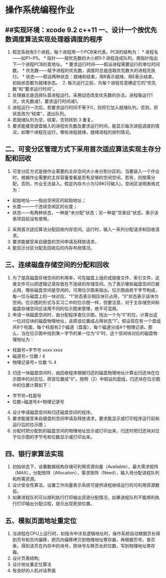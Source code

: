 操作系统编程作业
================
##实现环境：xcode 9.2 c++11
一、设计一个按优先数调度算法实现处理器调度的程序 
-----------------
  1. 假定系统有5个进程，每个进程用一个PCB来代表。PCB的结构为：
    * 进程名——如P1~P5。
    * 指针——按优先数的大小把5个进程连成队列，用指针指出下一个进程PCB的首地址。
    * 要求运行时间——假设进程需要运行的单位时间数。
    * 优先数——赋予进程的优先数，调度时总是选取优先数大的进程先执行。
    * 状态——假设两种状态：就绪和结束，用R表示就绪，用E表示结束。初始状态都为就绪状态。
  2. 每次运行之前，为每个进程任意确定它的“优先数”和“要求运行时间”。
  3. 处理器总是选择队首进程运行。采用动态改变优先数的办法，进程每运行1次，优先数减1，要求运行时间减1。
  4. 进程运行一次后，若要求运行时间不等于0，则将它加入就绪队列，否则，将状态改为“结束”，退出队列。
  5. 若就绪队列为空，结束，否则转到 3 重复。
  6. 要求能接受键盘输入的进程优先数及要求运行时间，能显示每次进程调度的情况，如哪个进程在运行，哪些进程就绪，就绪进程的排列情况。
  
二、可变分区管理方式下采用首次适应算法实现主存分配和回收
-----------------
  1. 可变分区方式是按作业需要的主存空间大小来分割分区的。当要装入一个作业时，根据作业需要的主存容量查看是否有足够的空闲空间，若有，则按需分配，否则，作业无法装入。假定内存大小为128K(可输入)，空闲区说明表格式为：
  * 起始地址——指出空闲区的起始地址；
  * 长度——一个连续空闲区的长度；
  * 状态——有两种状态，一种是“未分配”状态；另一种是“空表目”状态，表示该表项目前没有使用。
  2. 采用首次适应算法分配回收内存空间。运行时，输入一系列分配请求和回收请求。
  3. 要求能接受来自键盘的空间申请及释放请求，
  4. 能显示分区分配及回收后的内存布局情况。

三、连续磁盘存储空间的分配和回收
-------------------
  1. 为了提高磁盘存储空间的利用率，可在磁盘上组织成链接文件、索引文件，这类文件可以把逻辑记录存放在不连续的存储空间。为了表示哪些磁盘空间已被占用，哪些磁盘空间是空闲的，可用位示图来指出。位示图由若干字节构成，每一位与磁盘上的一块对应，“1”状态表示相应块已占用，“0”状态表示该块为空闲。位示图的形式与实习二中的位示图一样，但要注意，对于主存储空间和磁盘存储空间应该用不同的位示图来管理，绝不可混用。
  2. 申请一块磁盘空间时，由分配程序查位示图，找出一个为“0”的位，计算出这一位对应块的磁盘物理地址，且把该位置成占用状态“1”。假设现在有一个盘组共8个柱面，每个柱面有2个磁道（盘面），每个磁道分成4个物理记录。那么，当在位示图中找到某一字节的某一位为“0”时，这个空闲块对应的磁盘物理地址为：
  * 柱面号=字节号 xxxx xxxx
  * 磁道号= 位数 / 4
  * 物理记录号= 位数 % 4
  3. 归还一块磁盘空间时，由回收程序根据归还的磁盘物理地址计算出归还块在位示图中的对应位，把该位置成“0”。按照（2）中假设的盘组，归还块在位示图中的位置计算如下：
  * 字节号=柱面号
  * 位数=磁道号4+物理记录号
  4. 设计申请磁盘空间和归还磁盘空间的程序。
  5. 要求能接受来自键盘的空间申请及释放请求，要求能显示或打印程序运行前和运行后的位示图；
  6. 分配时把分配到的磁盘空间的物理地址显示或打印出来，归还时把归还块对应于位示图的字节号和位数显示或打印出来。
 
四、银行家算法实现
------------------
  1. 初始状态下，设置数据结构存储可利用资源向量（Available），最大需求矩阵（MAX），分配矩阵（Allocation），需求矩阵（Need），输入待分配进程队列和所需资源。
  2. 设计安全性算法，设置工作向量表示系统可提供进程继续运行的可利用资源数目。
  3. 如果进程队列可以顺利执行打印输出资源分配情况，如果进程队列不能顺利执行打印输出分配过程，提示出现死锁位置。

五、模拟页面地址重定位
-------------------
  1. 当进程在CPU上运行时，如指令中涉及逻辑地址时，操作系统自动根据页长得到页号和页内偏移，把页内偏移拷贝到物理地址寄存器，再根据页号，查页表，得到该页在内存中的块号，把块号左移页长的位数，写到物理地址寄存器。
  2. 设计页表结构;
  3. 设计地址重定位算法
  4. 有良好的人机对话界面

